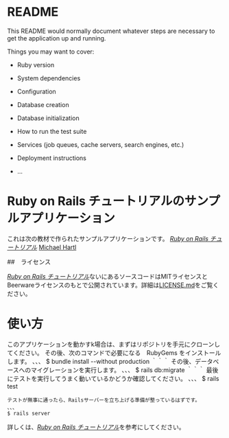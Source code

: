# README

This README would normally document whatever steps are necessary to get the
application up and running.

Things you may want to cover:

* Ruby version

* System dependencies

* Configuration

* Database creation

* Database initialization

* How to run the test suite

* Services (job queues, cache servers, search engines, etc.)

* Deployment instructions

* ...

# Ruby on Rails チュートリアルのサンプルアプリケーション

これは次の教材で作られたサンプルアプリケーションです。
[*Ruby on Rails チュートリアル*](https://railstutorial.jp/)
[Michael Hartl](http://www.michaelhartl.com/)

##　ライセンス

[*Ruby on Rails チュートリアル*](https://railstutorial.jp/)ないにあるソースコードはMITライセンスとBeerwareライセンスのもとで公開されています。詳細は[LICENSE.md](LICENSE.md)をご覧ください。

# 使い方

このアプリケーションを動かすk場合は、まずはリポジトリを手元にクローンしてください。
その後、次のコマンドで必要になる　RubyGems をインストールします。
、、、
$ bundle install --without production
｀｀｀
その後、データベースへのマイグレーションを実行します。
、、、
$ rails db:migrate
｀｀｀
最後にテストを実行してうまく動いているかどうか確認してください。
、、、
$ rails test
```
テストが無事に通ったら、Railsサーバーを立ち上げる準備が整っているはずです。
、、、
$ rails server
```
詳しくは、[*Ruby on Rails チュートリアル*](https://railstutorial.jp/)を参考にしてください。